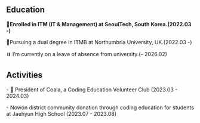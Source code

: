 ## Education

<div>
  <p><b>🏫Enrolled in ITM (IT & Management) at SeoulTech, South Korea.(2022.03 -)</b><p>
    <p>🏫Pursuing a dual degree in ITMB at Northumbria University, UK.(2022.03 -)</p>
  
  <p>⏸️ I’m currently on a leave of absence from university.(- 2026.02)</p>
</div>

## Activities
<div>
<p> - 🐨 President of Coala, a Coding Education Volunteer Club (2023.03 - 2024.03)</p>
<p> - Nowon district community donation through coding education for students at Jaehyun High School (2023.07 - 2023.08)</p>
  
</div>



<!--
**yeomjungwoo/yeomjungwoo** is a ✨ _special_ ✨ repository because its `README.md` (this file) appears on your GitHub profile.

Here are some ideas to get you started:

- 🔭 I’m currently working on ...
- 🌱 I’m currently learning ...
- 👯 I’m looking to collaborate on ...
- 🤔 I’m looking for help with ...
- 💬 Ask me about ...
- 📫 How to reach me: ...
- 😄 Pronouns: ...
- ⚡ Fun fact: ...
-->
